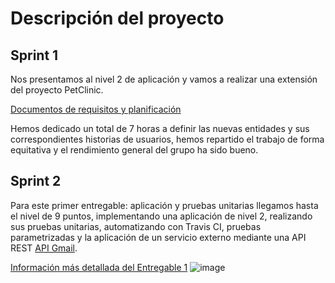 # Descripción del proyecto
## Sprint 1

Nos presentamos al nivel 2 de aplicación y  vamos a realizar una extensión del proyecto PetClinic.

[Documentos de requisitos y planificación](https://drive.google.com/open?id=1I7Sp9fpjDJnDhFw3LQ-f3176KZw8yM0t)

Hemos dedicado un total de 7 horas a definir las nuevas entidades y sus correspondientes historias de usuarios, hemos repartido el trabajo
de forma equitativa y el rendimiento general del grupo ha sido bueno.

## Sprint 2

Para este primer entregable: aplicación y pruebas unitarias llegamos hasta el nivel de 9 puntos, implementando una aplicación de nivel
2, realizando sus pruebas unitarias, automatizando con Travis CI, pruebas parametrizadas y la aplicación de un servicio externo mediante una API REST [API Gmail](https://developers.google.com/gmail/api).

[Información más detallada del Entregable 1](https://github.com/DP2-G1-4/DP2-G1-4-D1/wiki/Entregable-1)
![image](https://drive.google.com/uc?export=view&id=1913oZeBZPBNiUuk8gu3ZSbLBA2l_VQtG)
